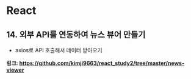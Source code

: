 # React
## 14. 외부 API를 연동하여 뉴스 뷰어 만들기
- axios로 API 호출해서 데이터 받아오기

**링크: https://github.com/kimji9663/react_study2/tree/master/news-viewer**